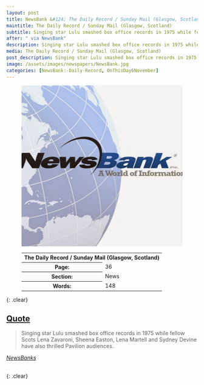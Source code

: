```yaml
---
layout: post
title: NewsBank &#124; The Daily Record / Sunday Mail (Glasgow, Scotland) &#124; 6 November 2020
maintitle: The Daily Record / Sunday Mail (Glasgow, Scotland)
subtitle: Singing star Lulu smashed box office records in 1975 while fellow Scots Lena Zavaroni, Sheena Easton, Lena Martell and Sydney Devine have also thrilled Pavilion audiences.
after: " via NewsBank"
description: Singing star Lulu smashed box office records in 1975 while fellow Scots Lena Zavaroni, Sheena Easton, Lena Martell and Sydney Devine have also thrilled Pavilion audiences.
media: The Daily Record / Sunday Mail (Glasgow, Scotland)
post_description: Singing star Lulu smashed box office records in 1975 while fellow Scots Lena Zavaroni, Sheena Easton, Lena Martell and Sydney Devine have also thrilled Pavilion audiences.
image: /assets/images/newspapers/NewsBank.jpg
categories: [NewsBank:-Daily-Record, OnThisDay6November]
---
```


<figure class="fig1">
<img src="/assets/images/newspapers/NewsBank.jpg" class="full-width"/>
</figure>

<figure class="fig2">
<table>

<tr>
<th colspan="2">The Daily Record / Sunday Mail (Glasgow, Scotland)</th>
</tr>

<tr>
<th>Page:</th><td>36</td>
</tr>

<tr>
<th>Section:</th><td>News</td>
</tr>

<tr>
<th>Words:</th><td>148</td>
</tr>

</table>
</figure>

{: .clear}

<h2 id="quote"><a href="#quote">Quote</a></h2>
<blockquote>
<p>Singing star Lulu smashed box office records in 1975 while fellow Scots Lena Zavaroni, Sheena Easton, Lena Martell and Sydney Devine have also thrilled Pavilion audiences.</p>
</blockquote>
<cite><a href="https://infoweb.newsbank.com/apps/news/openurl?ctx_ver=z39.88-2004&rft_id=info%3Asid/infoweb.newsbank.com&svc_dat=UKNB&req_dat=55CA6C602C984FD8A3DCC6AF6BF4AE70&rft_val_format=info%3Aofi/fmt%3Akev%3Amtx%3Actx&rft_dat=document_id%3Anews%252F18D9DE838D209880">NewsBanks</a></cite>

<br />{: .clear}

